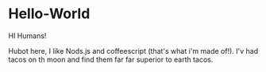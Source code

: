 # Hello-World

 HI Humans!
 
 Hubot here, I like Nods.js and coffeescript (that's what i'm made of!).
 I'v had tacos on th moon and find them far  far superior to earth tacos. 
